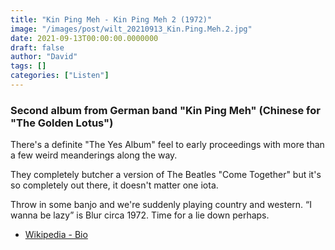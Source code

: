 ```yaml
---
title: "Kin Ping Meh - Kin Ping Meh 2 (1972)"
image: "/images/post/wilt_20210913_Kin.Ping.Meh.2.jpg"
date: 2021-09-13T00:00:00.0000000
draft: false
author: "David"
tags: []
categories: ["Listen"]
---
```

### Second album from German band "Kin Ping Meh" (Chinese for "The Golden Lotus")

 There's a definite "The Yes Album" feel to early proceedings with more than a few weird meanderings along the way.

 They completely butcher a version of The Beatles "Come Together" but it's so completely out there, it doesn't matter one iota.

 Throw in some banjo and we're suddenly playing country and western.  “I wanna be lazy” is Blur circa 1972.  Time for a lie down perhaps.

-  [Wikipedia - Bio](https://en.wikipedia.org/wiki/Kin_Ping_Meh)
